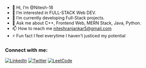 - 👋 Hi, I’m @Nitesh-18
- 👀 I’m interested in FULL-STACK Web DEV.
- 🌱 I’m currently developing Full-Stack projects.
- 💬 Ask me about C++, Frontend Web, MERN Stack, Java, Python.
- 📫 How to reach me niteshranjankar5@gmail.com
- ⚡ Fun fact I feel everytime I haven't justiced my potential 

### Connect with me:

[![LinkedIn](https://img.shields.io/badge/LinkedIn-blue?style=for-the-badge&logo=linkedin)](https://www.linkedin.com/in/nitesh-r-a15518243/)
[![Twitter](https://img.shields.io/badge/Twitter-blue?style=for-the-badge&logo=twitter)](https://x.com/Nitesh1831)
[![LeetCode](https://img.shields.io/badge/LeetCode-blue?style=for-the-badge&logo=leetcode)](https://leetcode.com/u/22bjIGZCTX/)

